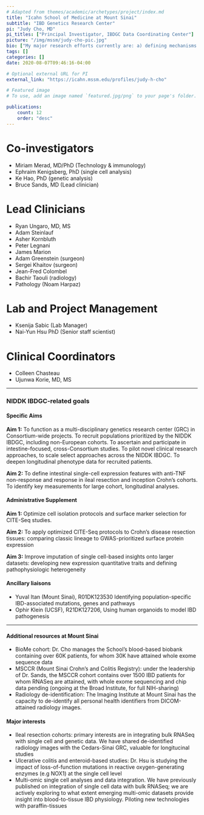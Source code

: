 ```yaml
---
# Adapted from themes/academic/archetypes/project/index.md
title: "Icahn School of Medicine at Mount Sinai"
subtitle: "IBD Genetics Research Center"
pi: "Judy Cho, MD"
pi_titles: ["Principal Investigator, IBDGC Data Coordinating Center"]
picture: "/img/mssm/judy-cho-pic.jpg"
bio: ["My major research efforts currently are: a) defining mechanisms of stromal/epithelial-immune cell cross talk in IBD; b) defining components of treatment refractory (specifically, non-response to pro-inflammatory cytokine blockade) IBD at the cellular and tissue level; c) predicting differences in clinical outcomes of interest across IBD clinical subtypes and populations; d) exploring the role of rare, IBD-associated variants of high effects; e) organizing large datasets for NIDDK IBDGC and IIBDGC; and f) developing select treatment targets based on IBD genetic and single cell expression findings. Since 2015, I have served as Director of the Personalized Medicine Institute at Mount Sinai. I am extremely excited by the explosion of data and new data tools that are accelerating collaborative efforts to benefit patients through genetic and genomic studies; I am eager to continue applying new data-approaches to benefit the NIDDK IBDGC."]
tags: []
categories: []
date: 2020-08-07T09:46:16-04:00

# Optional external URL for PI
external_link: "https://icahn.mssm.edu/profiles/judy-h-cho"

# Featured image
# To use, add an image named `featured.jpg/png` to your page's folder.

publications:
    count: 12
    order: "desc"
---
```


# Co-investigators

- Miriam Merad, MD/PhD (Technology & immunology)
- Ephraim Kenigsberg, PhD (single cell analysis)
- Ke Hao, PhD (genetic analysis)
- Bruce Sands, MD (Lead clinician)

# Lead Clinicians

- Ryan Ungaro, MD, MS
- Adam Steinlauf
- Asher Kornbluth
- Peter Legnani
- James Marion
- Adam Greenstein (surgeon)
- Sergei Khaitov (surgeon)
- Jean-Fred Colombel
- Bachir Taouli (radiology)
- Pathology (Noam Harpaz)

# Lab and Project Management

- Ksenija Sabic (Lab Manager)
- Nai-Yun Hsu PhD (Senior staff scientist)

# Clinical Coordinators

- Colleen Chasteau
- Ujunwa Korie, MD, MS

---

### NIDDK IBDGC-related goals

#### Specific Aims

**Aim 1:** To function as a multi-disciplinary genetics research center (GRC) in Consortium-wide projects. To recruit populations prioritized by the NIDDK IBDGC, including non-European cohorts. To ascertain and participate in intestine-focused, cross-Consortium studies. To pilot novel clinical research approaches, to scale select approaches across the NIDDK IBDGC. To deepen longitudinal phenotype data for recruited patients.

**Aim 2:** To define intestinal single-cell expression features with anti-TNF non-response and response in ileal resection and inception Crohn’s cohorts. To identify key measurements for large cohort, longitudinal analyses.

#### Administrative Supplement

**Aim 1:** Optimize cell isolation protocols and surface marker selection for CITE-Seq studies.

**Aim 2:** To apply optimized CITE-Seq protocols to Crohn’s disease resection tissues: comparing classic lineage to GWAS-prioritized surface protein expression

**Aim 3:** Improve imputation of single cell-based insights onto larger datasets: developing new expression quantitative traits and defining pathophysiologic heterogeneity

#### Ancillary liaisons

- Yuval Itan (Mount Sinai), R01DK123530 Identifying population-specific IBD-associated mutations, genes and pathways
- Ophir Klein (UCSF), R21DK127206, Using human organoids to model IBD pathogenesis

---

#### Additional resources at Mount Sinai

- BioMe cohort: Dr. Cho manages the School’s blood-based biobank containing over 60K patients, for whom 30K have attained whole exome sequence data
- MSCCR (Mount Sinai Crohn’s and Colitis Registry): under the leadership of Dr. Sands, the MSCCR cohort contains over 1500 IBD patients for whom RNASeq are attained, with whole exome sequencing and chip data pending (ongoing at the Broad Institute, for full NIH-sharing)
- Radiology de-identification: The Imaging Institute at Mount Sinai has the capacity to de-identify all personal health identifiers from DICOM-attained radiology images.

#### Major interests

- Ileal resection cohorts: primary interests are in integrating bulk RNASeq with single cell and genetic data. We have shared de-identified radiology images with the Cedars-Sinai GRC, valuable for longitucinal studies
- Ulcerative colitis and enteroid-based studies: Dr. Hsu is studying the impact of loss-of-function mutations in reactive oxygen-generating enzymes (e.g NOX1) at the single cell level
- Multi-omic single cell analyses and data integration. We have previously published on integration of single cell data with bulk RNASeq; we are actively exploring to what extent emerging multi-omic datasets provide insight into blood-to-tissue IBD physiology. Piloting new technologies with paraffin-tissues
